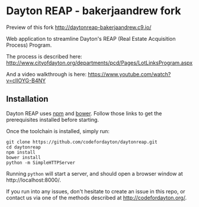 Dayton REAP - bakerjaandrew fork
==========

Preview of this fork http://daytonreap-bakerjaandrew.c9.io/

Web application to streamline Dayton's REAP (Real Estate Acquisition Process) Program.

The process is described here: http://www.cityofdayton.org/departments/pcd/Pages/LotLinksProgram.aspx

And a video walkthrough is here: https://www.youtube.com/watch?v=cIIOYG-B4NY

## Installation

Dayton REAP uses [npm](http://howtonode.org/introduction-to-npm) and [bower](http://bower.io/#install-bower). Follow those links to get the prerequisites installed before starting.

Once the toolchain is installed, simply run:
```
git clone https://github.com/codefordayton/daytonreap.git
cd daytonreap
npm install
bower install
python -m SimpleHTTPServer
```

Running `python` will start a server, and should open a browser window at http://localhost:8000/. 

If you run into any issues, don't hesitate to create an issue in this repo, or contact us via one of the methods described at http://codefordayton.org/.

